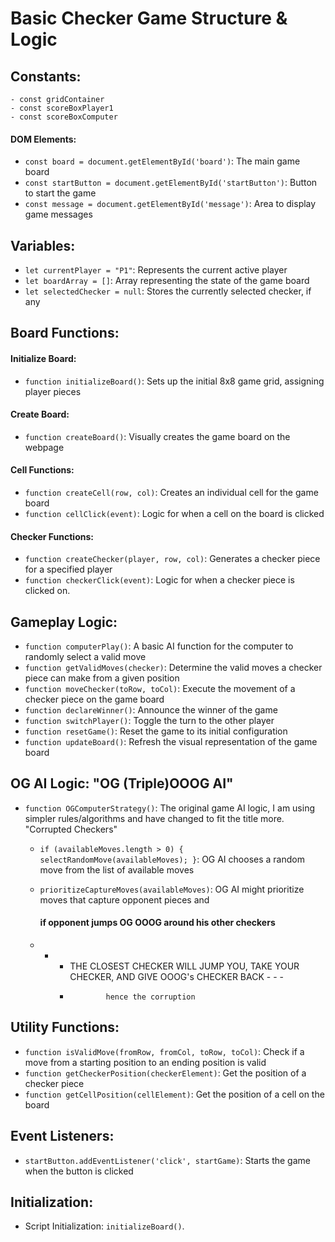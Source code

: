 # Basic Checker Game Structure & Logic

## Constants:
    - const gridContainer
    - const scoreBoxPlayer1 
    - const scoreBoxComputer
    
#### DOM Elements:
- `const board = document.getElementById('board')`: The main game board
- `const startButton = document.getElementById('startButton')`: Button to start the game
- `const message = document.getElementById('message')`: Area to display game messages
  
## Variables:
- `let currentPlayer = "P1"`: Represents the current active player
- `let boardArray = []`: Array representing the state of the game board
- `let selectedChecker = null`: Stores the currently selected checker, if any
  
## Board Functions:

#### Initialize Board:
- `function initializeBoard()`: Sets up the initial 8x8 game grid, assigning player pieces

#### Create Board:
- `function createBoard()`: Visually creates the game board on the webpage

#### Cell Functions:
- `function createCell(row, col)`: Creates an individual cell for the game board
- `function cellClick(event)`: Logic for when a cell on the board is clicked

#### Checker Functions:
- `function createChecker(player, row, col)`: Generates a checker piece for a specified player
- `function checkerClick(event)`: Logic for when a checker piece is clicked on.

## Gameplay Logic:
- `function computerPlay()`: A basic AI function for the computer to randomly select a valid move
- `function getValidMoves(checker)`: Determine the valid moves a checker piece can make from a given position
- `function moveChecker(toRow, toCol)`: Execute the movement of a checker piece on the game board
- `function declareWinner()`: Announce the winner of the game
- `function switchPlayer()`: Toggle the turn to the other player
- `function resetGame()`: Reset the game to its initial configuration
- `function updateBoard()`: Refresh the visual representation of the game board

## OG AI Logic:  "OG (Triple)OOOG AI"
- `function OGComputerStrategy()`: The original game AI logic, I am using simpler rules/algorithms and have changed to fit the title more. "Corrupted Checkers"
  - `if (availableMoves.length > 0) { selectRandomMove(availableMoves); }`: OG AI chooses a random move from the list of available moves
  - `prioritizeCaptureMoves(availableMoves)`: OG AI might prioritize moves that capture opponent pieces and

    #### if opponent jumps OG OOOG around his other checkers
  - - - THE CLOSEST CHECKER WILL JUMP YOU, TAKE YOUR CHECKER, AND GIVE OOOG's CHECKER BACK - - -
      -             hence the corruption     

## Utility Functions:
- `function isValidMove(fromRow, fromCol, toRow, toCol)`: Check if a move from a starting position to an ending position is valid
- `function getCheckerPosition(checkerElement)`: Get the position of a checker piece
- `function getCellPosition(cellElement)`: Get the position of a cell on the board

## Event Listeners:
- `startButton.addEventListener('click', startGame)`: Starts the game when the button is clicked
  
## Initialization:
- Script Initialization: `initializeBoard()`.
